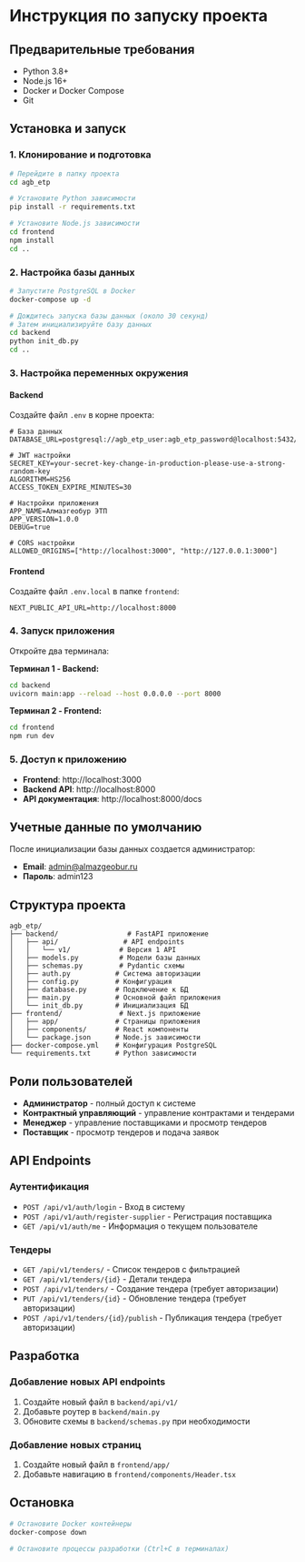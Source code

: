 # Инструкция по запуску проекта

## Предварительные требования

- Python 3.8+
- Node.js 16+
- Docker и Docker Compose
- Git

## Установка и запуск

### 1. Клонирование и подготовка

```bash
# Перейдите в папку проекта
cd agb_etp

# Установите Python зависимости
pip install -r requirements.txt

# Установите Node.js зависимости
cd frontend
npm install
cd ..
```

### 2. Настройка базы данных

```bash
# Запустите PostgreSQL в Docker
docker-compose up -d

# Дождитесь запуска базы данных (около 30 секунд)
# Затем инициализируйте базу данных
cd backend
python init_db.py
cd ..
```

### 3. Настройка переменных окружения

#### Backend
Создайте файл `.env` в корне проекта:

```env
# База данных
DATABASE_URL=postgresql://agb_etp_user:agb_etp_password@localhost:5432/agb_etp

# JWT настройки
SECRET_KEY=your-secret-key-change-in-production-please-use-a-strong-random-key
ALGORITHM=HS256
ACCESS_TOKEN_EXPIRE_MINUTES=30

# Настройки приложения
APP_NAME=Алмазгеобур ЭТП
APP_VERSION=1.0.0
DEBUG=true

# CORS настройки
ALLOWED_ORIGINS=["http://localhost:3000", "http://127.0.0.1:3000"]
```

#### Frontend
Создайте файл `.env.local` в папке `frontend`:

```env
NEXT_PUBLIC_API_URL=http://localhost:8000
```

### 4. Запуск приложения

Откройте два терминала:

**Терминал 1 - Backend:**
```bash
cd backend
uvicorn main:app --reload --host 0.0.0.0 --port 8000
```

**Терминал 2 - Frontend:**
```bash
cd frontend
npm run dev
```

### 5. Доступ к приложению

- **Frontend**: http://localhost:3000
- **Backend API**: http://localhost:8000
- **API документация**: http://localhost:8000/docs

## Учетные данные по умолчанию

После инициализации базы данных создается администратор:

- **Email**: admin@almazgeobur.ru
- **Пароль**: admin123

## Структура проекта

```
agb_etp/
├── backend/                 # FastAPI приложение
│   ├── api/                # API endpoints
│   │   └── v1/            # Версия 1 API
│   ├── models.py          # Модели базы данных
│   ├── schemas.py         # Pydantic схемы
│   ├── auth.py           # Система авторизации
│   ├── config.py         # Конфигурация
│   ├── database.py       # Подключение к БД
│   ├── main.py           # Основной файл приложения
│   └── init_db.py        # Инициализация БД
├── frontend/              # Next.js приложение
│   ├── app/              # Страницы приложения
│   ├── components/       # React компоненты
│   └── package.json      # Node.js зависимости
├── docker-compose.yml    # Конфигурация PostgreSQL
└── requirements.txt      # Python зависимости
```

## Роли пользователей

- **Администратор** - полный доступ к системе
- **Контрактный управляющий** - управление контрактами и тендерами
- **Менеджер** - управление поставщиками и просмотр тендеров
- **Поставщик** - просмотр тендеров и подача заявок

## API Endpoints

### Аутентификация
- `POST /api/v1/auth/login` - Вход в систему
- `POST /api/v1/auth/register-supplier` - Регистрация поставщика
- `GET /api/v1/auth/me` - Информация о текущем пользователе

### Тендеры
- `GET /api/v1/tenders/` - Список тендеров с фильтрацией
- `GET /api/v1/tenders/{id}` - Детали тендера
- `POST /api/v1/tenders/` - Создание тендера (требует авторизации)
- `PUT /api/v1/tenders/{id}` - Обновление тендера (требует авторизации)
- `POST /api/v1/tenders/{id}/publish` - Публикация тендера (требует авторизации)

## Разработка

### Добавление новых API endpoints

1. Создайте новый файл в `backend/api/v1/`
2. Добавьте роутер в `backend/main.py`
3. Обновите схемы в `backend/schemas.py` при необходимости

### Добавление новых страниц

1. Создайте новый файл в `frontend/app/`
2. Добавьте навигацию в `frontend/components/Header.tsx`

## Остановка

```bash
# Остановите Docker контейнеры
docker-compose down

# Остановите процессы разработки (Ctrl+C в терминалах)
```
